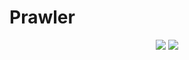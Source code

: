 # Prawler
<p align="center">
  <img src="https://img.shields.io/badge/Version-v1_(stable)-blue.svg?style=style=flat-square">
  <img src="https://img.shields.io/github/license/priyamharsh14/Prawler">
</p>
